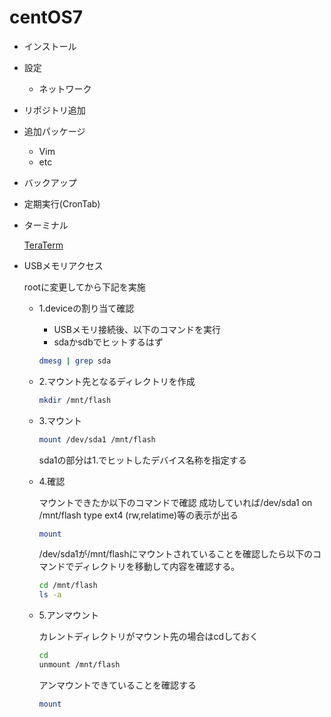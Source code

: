 # centOS7

* インストール
* 設定
  * ネットワーク
* リポジトリ追加
* 追加パッケージ
  * Vim
  * etc
* バックアップ
* 定期実行\(CronTab\)
* ターミナル

  [TeraTerm](https://1drv.ms/u/s!AtZZJevIaEATkxVBUel3Nn1-wStN?e=CIfTLm)

* USBメモリアクセス

  rootに変更してから下記を実施

  * 1.deviceの割り当て確認

    * USBメモリ接続後、以下のコマンドを実行
    * sdaかsdbでヒットするはず

    ```bash
    dmesg | grep sda
    ```

  * 2.マウント先となるディレクトリを作成

    ```bash
    mkdir /mnt/flash
    ```

  * 3.マウント

    ```bash
    mount /dev/sda1 /mnt/flash
    ```

    sda1の部分は1.でヒットしたデバイス名称を指定する

  * 4.確認

    マウントできたか以下のコマンドで確認 成功していれば/dev/sda1 on /mnt/flash type ext4 \(rw,relatime\)等の表示が出る

    ```bash
    mount
    ```

    /dev/sda1が/mnt/flashにマウントされていることを確認したら以下のコマンドでディレクトリを移動して内容を確認する。

    ```bash
    cd /mnt/flash
    ls -a
    ```

  * 5.アンマウント

    カレントディレクトリがマウント先の場合はcdしておく

    ```bash
    cd
    unmount /mnt/flash
    ```

    アンマウントできていることを確認する

    ```bash
    mount
    ```
  